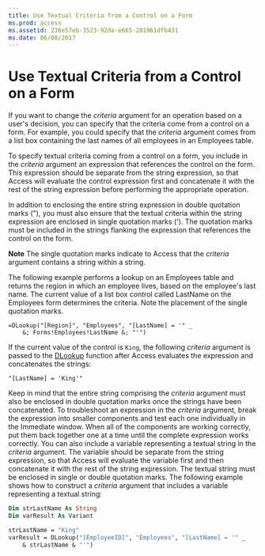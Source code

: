 ```yaml
---
title: Use Textual Criteria from a Control on a Form
ms.prod: access
ms.assetid: 236e57eb-3523-92da-e665-281961dfb431
ms.date: 06/08/2017
---
```



# Use Textual Criteria from a Control on a Form

If you want to change the  _criteria_ argument for an operation based on a user's decision, you can specify that the criteria come from a control on a form. For example, you could specify that the _criteria_ argument comes from a list box containing the last names of all employees in an Employees table.

To specify textual criteria coming from a control on a form, you include in the  _criteria_ argument an expression that references the control on the form. This expression should be separate from the string expression, so that Access will evaluate the control expression first and concatenate it with the rest of the string expression before performing the appropriate operation.

In addition to enclosing the entire string expression in double quotation marks ("), you must also ensure that the textual criteria within the string expression are enclosed in single quotation marks ('). The quotation marks must be included in the strings flanking the expression that references the control on the form.


 **Note**  The single quotation marks indicate to Access that the  _criteria_ argument contains a string within a string.

The following example performs a lookup on an Employees table and returns the region in which an employee lives, based on the employee's last name. The current value of a list box control called LastName on the Employees form determines the criteria. Note the placement of the single quotation marks. 



```
=DLookup("[Region]", "Employees", "[LastName] = '" _
    &; Forms!Employees!LastName &; "'")
```

If the current value of the control is  `King`, the following  _criteria_ argument is passed to the [DLookup](application-dlookup-method-access.md) function after Access evaluates the expression and concatenates the strings:



```
"[LastName] = 'King'"

```

Keep in mind that the entire string comprising the  _criteria_ argument must also be enclosed in double quotation marks once the strings have been concatenated.
To troubleshoot an expression in the  _criteria_ argument, break the expression into smaller components and test each one individually in the Immediate window. When all of the components are working correctly, put them back together one at a time until the complete expression works correctly.
You can also include a variable representing a textual string in the  _criteria_ argument. The variable should be separate from the string expression, so that Access will evaluate the variable first and then concatenate it with the rest of the string expression. The textual string must be enclosed in single or double quotation marks.
The following example shows how to construct a  _criteria_ argument that includes a variable representing a textual string:



```vb
Dim strLastName As String
Dim varResult As Variant

strLastName = "King"
varResult = DLookup("[EmployeeID]", "Employees", "[LastName] = '" _
    & strLastName & "'")
```


